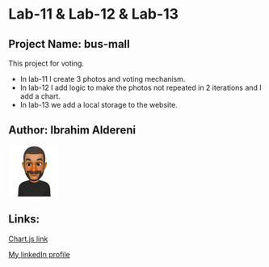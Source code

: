 # Lab-11 & Lab-12 & Lab-13
## Project Name: bus-mall
This project for voting.

+ In lab-11 I create 3 photos and voting mechanism.
+ In lab-12 I add logic to make the photos not repeated in 2 iterations and I add a chart.
+ In lab-13 we add a local storage to the website.

## Author: Ibrahim Aldereni 

![me](img/meSmall.png)


## Links:

[Chart.js link](https://www.chartjs.org/docs/latest/)

[My linkedIn profile](https://www.linkedin.com/in/ibrahim-aldereni/)